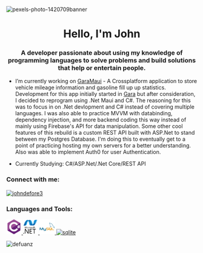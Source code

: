 ![pexels-photo-1420709banner](https://user-images.githubusercontent.com/76855046/216793896-1b1aa1a6-2d51-4332-9e4c-69563176f161.png)

<h1 align="center">Hello, I'm John </h1>
<h3 align="center">A developer passionate about using my knowledge of programming languages to solve problems and build solutions that help or entertain people.</h3>

- I’m currently working on [GaraMaui](https://github.com/DeFuanz/GaraMaui) - A Crossplatform application to store vehicle mileage information and gasoline fill up up statistics.
Development for this app initially started in [Gara](https://github.com/DeFuanz/Gara) but after consideration, I decided to reprogram using .Net Maui and C#. The reasoning for this was to focus in on .Net devlopment and C# instead of covering multiple languages. I was also able to practice MVVM with databinding, dependency injection, and more backend coding this way instead of mainly using Firebase's API for data manipulation. Some other cool features of this rebuild is a custom REST API built with ASP.Net to stand between my Postgres Database. I'm doing this to eventually get to a point of practicing hosting my own servers for a better understanding. Also was able to implement Auth0 for user Authentication.

- Currently Studying: C#/ASP.Net/.Net Core/REST API

<h3 align="left">Connect with me:</h3>
<p align="left">
<a href="https://www.leetcode.com/johndefore3" target="blank"><img align="center" src="https://raw.githubusercontent.com/rahuldkjain/github-profile-readme-generator/master/src/images/icons/Social/leet-code.svg" alt="johndefore3" height="30" width="40" /></a>
</p>

<h3 align="left">Languages and Tools:</h3>
<p align="left">  <a href="https://www.w3schools.com/cs/" target="_blank" rel="noreferrer"> <img src="https://raw.githubusercontent.com/devicons/devicon/master/icons/csharp/csharp-original.svg" alt="csharp" width="40" height="40"/> </a>  <a href="https://dotnet.microsoft.com/" target="_blank" rel="noreferrer"> <img src="https://raw.githubusercontent.com/devicons/devicon/master/icons/dot-net/dot-net-original-wordmark.svg" alt="dotnet" width="40" height="40"/> </a>    <a href="https://www.mysql.com/" target="_blank" rel="noreferrer"> <img src="https://raw.githubusercontent.com/devicons/devicon/master/icons/mysql/mysql-original-wordmark.svg" alt="mysql" width="40" height="40"/> </a> <a href="https://www.sqlite.org/" target="_blank" rel="noreferrer"> <img src="https://www.vectorlogo.zone/logos/sqlite/sqlite-icon.svg" alt="sqlite" width="40" height="40"/> </a> </p>

<p><img align="left" src="https://github-readme-stats.vercel.app/api/top-langs?username=defuanz&show_icons=true&locale=en&layout=compact" alt="defuanz" /></p>

